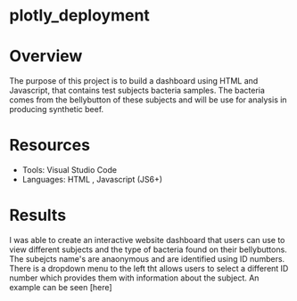 # plotly_deployment

# Overview
The purpose of this project is to build a dashboard using HTML and Javascript, that contains test subjects bacteria samples. The bacteria comes from the bellybutton of these subjects and will be use for analysis in producing synthetic beef. 

# Resources
- Tools: Visual Studio Code
- Languages: HTML , Javascript (JS6+)

# Results
I was able to create an interactive website dashboard that users can use to view different subjects and the type of bacteria found on their bellybuttons. The subejcts name's are anaonymous and are identified using ID numbers. There is a dropdown menu to the left tht allows users to select a different ID number which provides them with information about the subject. An example can be seen [here]
